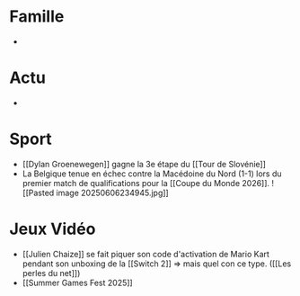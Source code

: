 # Famille
- 
# Actu
- 
# Sport
- [[Dylan Groenewegen]] gagne la 3e étape du [[Tour de Slovénie]]
- La Belgique tenue en échec contre la Macédoine du Nord (1-1) lors du premier match de qualifications pour la [[Coupe du Monde 2026]]. ![[Pasted image 20250606234945.jpg]]
# Jeux Vidéo
- [[Julien Chaize]] se fait piquer son code d'activation de Mario Kart pendant son unboxing de la [[Switch 2]] => mais quel con ce type. ([[Les perles du net]])
- [[Summer Games Fest 2025]]

